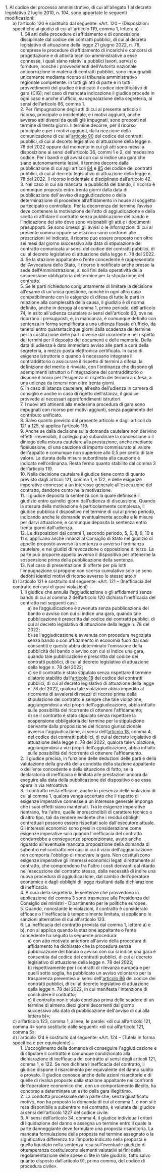 <ul style="list-style-type: none;">
    <li>1. Al codice del processo amministrativo, di cui all'allegato 1 al decreto legislativo 2 luglio 2010, n. 104, sono apportate le seguenti modificazioni:
        <ul class="alist" style="list-style-type: none;">
            <li>a) l’articolo 120 è sostituito dal seguente: «Art. 120 – (Disposizioni specifiche ai giudizi di cui all'articolo 119, comma 1, lettera a) -
                <ul style="list-style-type: none;">
                    <li>1. Gli atti delle procedure di affidamento e di concessione disciplinate dal codice dei contratti pubblici, di cui al decreto legislativo di attuazione della legge 21 giugno 2022, n. 78, comprese le procedure di affidamento di incarichi e concorsi di progettazione e di attività tecnico-amministrative a esse connesse, i quali siano relativi a pubblici lavori, servizi o forniture, nonché i provvedimenti dell'Autorità nazionale anticorruzione in materia di contratti pubblici, sono impugnabili unicamente mediante ricorso al tribunale amministrativo regionale competente. In tutti gli atti di parte e in tutti i provvedimenti del giudice è indicato il codice identificativo di gara (CIG); nel caso di mancata indicazione il giudice procede in ogni caso e anche d’ufficio, su segnalazione della segreteria, ai sensi dell’articolo 86, comma 1.</li>
                    <li>2. Per l’impugnazione degli atti di cui al presente articolo il ricorso, principale o incidentale, e i motivi aggiunti, anche avverso atti diversi da quelli già impugnati, sono proposti nel termine di trenta giorni. Il termine decorre, per il ricorso principale e per i motivi aggiunti, dalla ricezione della comunicazione di cui all’<a href="/articolo-90/1">articolo 90</a> del codice dei contratti pubblici, di cui al decreto legislativo di attuazione della legge n. 78 del 2022 oppure dal momento in cui gli atti sono messi a disposizione ai sensi dell’articolo 36, commi 1 e 2, del medesimo codice. Per i bandi e gli avvisi con cui si indice una gara che siano autonomamente lesivi, il termine decorre dalla pubblicazione di cui agli articoli <a href="/articolo-84/1">84</a> e <a href="/articolo-85/1">85</a> del codice dei contratti pubblici, di cui al decreto legislativo di attuazione della legge n. 78 del 2022. Il ricorso incidentale è disciplinato dall’articolo 42.</li>
                    <li>3. Nel caso in cui sia mancata la pubblicità del bando, il ricorso è comunque proposto entro trenta giorni dalla data di pubblicazione dell'avviso di aggiudicazione o della determinazione di procedere all’affidamento in house al soggetto partecipato o controllato. Per la decorrenza del termine l’avviso deve contenere la motivazione dell'atto di aggiudicazione e della scelta di affidare il contratto senza pubblicazione del bando e l’indicazione del sito dove sono visionabili gli atti e i documenti presupposti. Se sono omessi gli avvisi o le informazioni di cui al presente comma oppure se essi non sono conformi alle prescrizioni ivi indicate, il ricorso può essere proposto non oltre sei mesi dal giorno successivo alla data di stipulazione del contratto comunicata ai sensi del codice dei contratti pubblici, di cui al decreto legislativo di attuazione della legge n. 78 del 2022.</li>
                    <li>4. Se la stazione appaltante o l’ente concedente è rappresentato dall’Avvocatura dello Stato, il ricorso è notificato anche presso la sede dell’Amministrazione, ai soli fini della operatività della sospensione obbligatoria del termine per la stipulazione del contratto.</li>
                    <li>5. Se le parti richiedono congiuntamente di limitare la decisione all'esame di un'unica questione, nonché in ogni altro caso compatibilmente con le esigenze di difesa di tutte le parti in relazione alla complessità della causa, il giudizio è di norma definito, anche in deroga al comma 1, primo periodo, dell'articolo 74, in esito all'udienza cautelare ai sensi dell'articolo 60, ove ne ricorrano i presupposti, e, in mancanza, è comunque definito con sentenza in forma semplificata a una udienza fissata d'ufficio, da tenersi entro quarantacinque giorni dalla scadenza del termine per la costituzione delle parti diverse dal ricorrente e nel rispetto dei termini per il deposito dei documenti e delle memorie. Della data di udienza è dato immediato avviso alle parti a cura della segreteria, a mezzo posta elettronica certificata. In caso di esigenze istruttorie o quando è necessario integrare il contraddittorio o assicurare il rispetto di termini a difesa, la definizione del merito è rinviata, con l'ordinanza che dispone gli adempimenti istruttori o l'integrazione del contraddittorio o dispone il rinvio per l'esigenza di rispetto dei termini a difesa, a una udienza da tenersi non oltre trenta giorni.</li>
                    <li>6. In caso di istanza cautelare, all’esito dell’udienza in camera di consiglio e anche in caso di rigetto dell’istanza, il giudice provvede ai necessari approfondimenti istruttori.</li>
                    <li>7. I nuovi atti attinenti alla medesima procedura di gara sono impugnati con ricorso per motivi aggiunti, senza pagamento del contributo unificato.</li>
                    <li>8. Salvo quanto previsto dal presente articolo e dagli articoli da 121 a 125, si applica l’articolo 119.</li>
                    <li>9. Anche se dalla decisione sulla domanda cautelare non derivino effetti irreversibili, il collegio può subordinare la concessione o il diniego della misura cautelare alla prestazione, anche mediante fideiussione, di una cauzione di importo commisurato al valore dell'appalto e comunque non superiore allo 0,5 per cento di tale valore. La durata della misura subordinata alla cauzione è indicata nell’ordinanza. Resta fermo quanto stabilito dal comma 3 dell’articolo 119.</li>
                    <li>10. Nella decisione cautelare il giudice tiene conto di quanto previsto dagli articoli 121, comma 1, e 122, e delle esigenze imperative connesse a un interesse generale all'esecuzione del contratto, dandone conto nella motivazione.</li>
                    <li>11. Il giudice deposita la sentenza con la quale definisce il giudizio entro quindici giorni dall’udienza di discussione. Quando la stesura della motivazione è particolarmente complessa, il giudice pubblica il dispositivo nel termine di cui al primo periodo, indicando anche le domande eventualmente accolte e le misure per darvi attuazione, e comunque deposita la sentenza entro trenta giorni dall'udienza.</li>
                    <li>12. Le disposizioni dei commi 1, secondo periodo, 5, 6, 8, 9, 10 e 11 si applicano anche innanzi al Consiglio di Stato nel giudizio di appello proposto avverso la sentenza o avverso l'ordinanza cautelare, e nei giudizi di revocazione o opposizione di terzo. La parte può proporre appello avverso il dispositivo per ottenerne la sospensione prima della pubblicazione della sentenza.</li>
                    <li>13. Nel caso di presentazione di offerte per più lotti l'impugnazione si propone con ricorso cumulativo solo se sono dedotti identici motivi di ricorso avverso lo stesso atto.»</li>
                </ul>
            </li>
            <li>b) l’articolo 121 è sostituito dal seguente: «Art. 121 – (Inefficacia del contratto nei casi di gravi violazioni) –
                <ul style="list-style-type: none;">
                    <li>1. Il giudice che annulla l’aggiudicazione o gli affidamenti senza bando di cui al comma 2 dell’articolo 120 dichiara l’inefficacia del contratto nei seguenti casi:
                        <ul class="alist" style="list-style-type: none;">
                            <li>a) se l’aggiudicazione è avvenuta senza pubblicazione del bando o avviso con cui si indice una gara, quando tale pubblicazione è prescritta dal codice dei contratti pubblici, di cui al decreto legislativo di attuazione della legge n. 78 del 2022;</li>
                            <li>b) se l'aggiudicazione è avvenuta con procedura negoziata senza bando o con affidamento in economia fuori dai casi consentiti e questo abbia determinato l'omissione della pubblicità del bando o avviso con cui si indice una gara, quando tale pubblicazione è prescritta dal codice dei contratti pubblici, di cui al decreto legislativo di attuazione della legge n. 78 del 2022;</li>
                            <li>c) se il contratto è stato stipulato senza rispettare il termine dilatorio stabilito dall'<a href="/articolo-18/1">articolo 18</a> del codice dei contratti pubblici, di cui al decreto legislativo di attuazione della legge n. 78 del 2022, qualora tale violazione abbia impedito al ricorrente di avvalersi di mezzi di ricorso prima della stipulazione del contratto e sempre che tale violazione, aggiungendosi a vizi propri dell'aggiudicazione, abbia influito sulle possibilità del ricorrente di ottenere l'affidamento;</li>
                            <li>d) se il contratto è stato stipulato senza rispettare la sospensione obbligatoria del termine per la stipulazione derivante dalla proposizione del ricorso giurisdizionale avverso l'aggiudicazione, ai sensi dell’<a href="/articolo-18/1">articolo 18</a>, comma 4, del codice dei contratti pubblici, di cui al decreto legislativo di attuazione della legge n. 78 del 2022, qualora tale violazione, aggiungendosi a vizi propri dell'aggiudicazione, abbia influito sulle possibilità del ricorrente di ottenere l'affidamento.</li>
                        </ul>
                    </li>
                    <li>2. Il giudice precisa, in funzione delle deduzioni delle parti e della valutazione della gravità della condotta della stazione appaltante o dell’ente concedente e della situazione di fatto, se la declaratoria di inefficacia è limitata alle prestazioni ancora da eseguire alla data della pubblicazione del dispositivo o se essa opera in via retroattiva.</li>
                    <li>3. Il contratto resta efficace, anche in presenza delle violazioni di cui al comma 1, qualora venga accertato che il rispetto di esigenze imperative connesse a un interesse generale imponga che i suoi effetti siano mantenuti. Tra le esigenze imperative rientrano, fra l'altro, quelle imprescindibili di carattere tecnico o di altro tipo, tali da rendere evidente che i residui obblighi contrattuali possono essere rispettati solo dall'esecutore attuale. Gli interessi economici sono presi in considerazione come esigenze imperative solo quando l'inefficacia del contratto condurrebbe a conseguenze sproporzionate, avuto anche riguardo all'eventuale mancata proposizione della domanda di subentro nel contratto nei casi in cui il vizio dell'aggiudicazione non comporta l'obbligo di rinnovare la gara. Non costituiscono esigenze imperative gli interessi economici legati direttamente al contratto, che comprendono fra l'altro i costi derivanti dal ritardo nell'esecuzione del contratto stesso, dalla necessità di indire una nuova procedura di aggiudicazione, dal cambio dell'operatore economico e dagli obblighi di legge risultanti dalla dichiarazione di inefficacia.</li>
                    <li>4. A cura della segreteria, le sentenze che provvedono in applicazione del comma 3 sono trasmesse alla Presidenza del Consiglio dei ministri - Dipartimento per le politiche europee.</li>
                    <li>5. Quando, nonostante le violazioni, il contratto è considerato efficace o l'inefficacia è temporalmente limitata, si applicano le sanzioni alternative di cui all'articolo 123.</li>
                    <li>6. La inefficacia del contratto prevista dal comma 1, lettere a) e b), non si applica quando la stazione appaltante o l’ente concedente ha seguito la seguente procedura:
                        <ul class="alist" style="list-style-type: none;">
                            <li>a) con atto motivato anteriore all'avvio della procedura di affidamento ha dichiarato che la procedura senza pubblicazione del bando o avviso con cui si indice una gara è consentita dal codice dei contratti pubblici, di cui al decreto legislativo di attuazione della legge n. 78 del 2022;</li>
                            <li>b) rispettivamente per i contratti di rilevanza europea e per quelli sotto soglia, ha pubblicato un avviso volontario per la trasparenza preventiva ai sensi dell'<a href="/articolo-86/1">articolo 86</a> del codice dei contratti pubblici, di cui al decreto legislativo di attuazione della legge n. 78 del 2022, in cui manifesta l'intenzione di concludere il contratto;</li>
                            <li>c) il contratto non è stato concluso prima dello scadere di un termine di almeno dieci giorni decorrenti dal giorno successivo alla data di pubblicazione dell'avviso di cui alla lettera b)»;</li>
                        </ul>  
                    </li>
                </ul>
            </li>
            <li>c) all’articolo 123, comma 1, alinea, le parole: «di cui all’articolo 121, comma 4» sono sostituite dalle seguenti: «di cui all’articolo 121, comma 5»;</li>
            <li>d) l’articolo 124 è sostituito dal seguente: «Art. 124 – (Tutela in forma specifica e per equivalente) –
                <ul style="list-style-type: none;">
                    <li>1. L'accoglimento della domanda di conseguire l'aggiudicazione e di stipulare il contratto è comunque condizionato alla dichiarazione di inefficacia del contratto ai sensi degli articoli 121, comma 1, e 122. Se non dichiara l'inefficacia del contratto, il giudice dispone il risarcimento per equivalente del danno subìto e provato. Il giudice conosce anche delle azioni risarcitorie e di quelle di rivalsa proposte dalla stazione appaltante nei confronti dell'operatore economico che, con un comportamento illecito, ha concorso a determinare un esito della gara illegittimo.</li>
                    <li>2. La condotta processuale della parte che, senza giustificato motivo, non ha proposto la domanda di cui al comma 1, o non si è resa disponibile a subentrare nel contratto, è valutata dal giudice ai sensi dell'articolo 1227 del codice civile.
                    </li>
                    <li>3. Ai sensi dell’articolo 34, comma 4, il giudice individua i criteri di liquidazione del danno e assegna un termine entro il quale la parte danneggiante deve formulare una proposta risarcitoria. La mancata formulazione della proposta nel termine assegnato o la significativa differenza tra l’importo indicato nella proposta e quello liquidato nella sentenza resa sull’eventuale giudizio di ottemperanza costituiscono elementi valutativi ai fini della regolamentazione delle spese di lite in tale giudizio, fatto salvo quanto disposto dall’articolo 91, primo comma, del codice di procedura civile».</li>
                </ul>
            </li>
        </ul>
    </li>
</ul>
